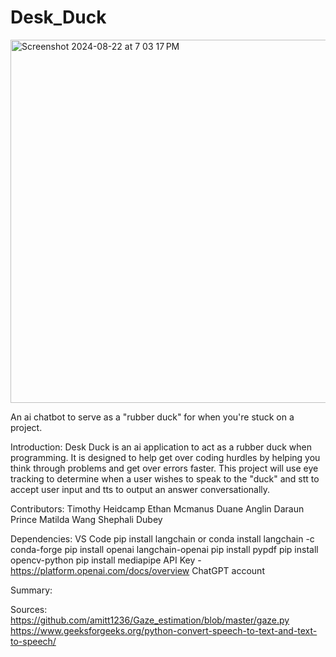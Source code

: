 # Desk_Duck
<img width="581" alt="Screenshot 2024-08-22 at 7 03 17 PM" src="https://github.com/user-attachments/assets/58215b06-403e-4dd9-aa21-2d56e7787d67">

An ai chatbot to serve as a "rubber duck" for when you're stuck on a project.

Introduction:
Desk Duck is an ai application to act as a rubber duck when programming. It is designed to help get over coding hurdles by helping you think through problems and get over errors faster. This project will use eye tracking to determine when a user wishes to speak to the "duck" and stt to accept user input and tts to output an answer conversationally.


Contributors:
Timothy Heidcamp
Ethan Mcmanus
Duane Anglin
Daraun Prince
Matilda Wang
Shephali Dubey



Dependencies:
VS Code
pip install langchain or conda install langchain -c conda-forge
pip install openai langchain-openai
pip install pypdf
pip install opencv-python
pip install mediapipe
API Key - https://platform.openai.com/docs/overview
ChatGPT account


Summary:



Sources:
https://github.com/amitt1236/Gaze_estimation/blob/master/gaze.py
https://www.geeksforgeeks.org/python-convert-speech-to-text-and-text-to-speech/
